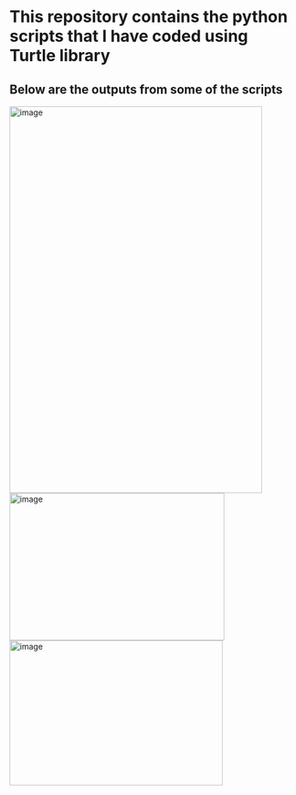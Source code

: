 # This repository contains the python scripts that I have coded using Turtle library
## Below are the outputs from some of the scripts

<img width="442" height="677" alt="image" src="https://github.com/user-attachments/assets/a923fdd9-bceb-4622-a809-87e3b2b927e9" />
<br>

<img width="376" height="258" alt="image" src="https://github.com/user-attachments/assets/22f67122-bd01-4528-90b9-281ac9cd0616" />
<br>

<img width="373" height="254" alt="image" src="https://github.com/user-attachments/assets/de1aaf9c-ff01-43e9-8219-3f19723fa8f4" />
